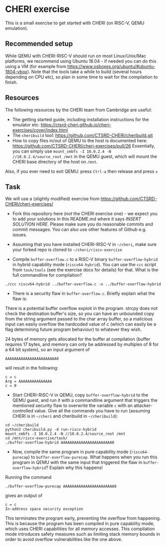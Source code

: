 # CHERI exercise

This is a small exercise to get started with CHERI (on RISC-V, QEMU emulation). 

## Recommended setup

While QEMU with CHERI-RISC-V should run on most Linux/Unix/Mac platforms, we recommend using Ubuntu 18.04 - if needed you can do this using a VM (for example from https://www.osboxes.org/ubuntu/#ubuntu-1804-vbox). Note that the tools take a while to build (several hours depending on CPU etc), so plan in some time to wait for the compilation to finish.

## Resources

The following resources by the CHERI team from Cambridge are useful:

 * The getting started guide, including installation instructions for the emulator etc: https://ctsrd-cheri.github.io/cheri-exercises/cover/index.html 
 * The `cheribuild` tool: https://github.com/CTSRD-CHERI/cheribuild.git
 * How to copy files in/out of QEMU to the host is documented here: https://github.com/CTSRD-CHERI/cheri-exercises/pull/26
   Essentially, you can simply use `mount_smbfs -I 10.0.2.4 -N //10.0.2.4/source_root /mnt` in the QEMU guest, which will mount the CHERI base directory of the host on `/mnt`.

Also, if you ever need to exit QEMU: press `Ctrl-a` then release and press `x`   

## Task

We will use a (slightly modified) exercise from https://github.com/CTSRD-CHERI/cheri-exercises/

 * Fork this repository here (*not* the CHERI exercise one) - we expect you to add your solutions in this README.md where it says *INSERT SOLUTION HERE*. Please make sure you do reasonable commits and commit messages. You can also use other features of Github e.g. issues.

 * Assuming that you have installed CHERI-RISC-V in `~/cheri`, make sure your forked repo is cloned to `~/cheri/riscv-exercise`

 * Compile `buffer-overflow.c` to a RISC-V binary `buffer-overflow-hybrid` in hybrid capability mode (`riscv64-hybrid`). You can use the `ccc` script from `task/tools` (see the exercise docs for details) for that. What is the full commandline for compilation? 

 ```
 ./ccc riscv64-hybrid ../buffer-overflow.c -o ../buffer-overflow-hybrid
 ```

 * There is a security flaw in `buffer-overflow.c`. Briefly explain what the flaw is: 


There is a potential buffer overflow exploit in the program. strcpy does not check the destination buffer's size, so you can have an unbounded copy from the string argument passed to the char array buffer, so a malicious input can easily overflow the hardcoded value of c (which can easily be a flag determining future program behaviour) to whatever they wish.

24 bytes of memory gets allocated for the buffer at compilation (buffer requires 17 bytes, and memory can only be addressed by multiples of 8 for a 64 bit system), so an input argument of

```
AAAAAAAAAAAAAAAAAAAAAAA0
```

will result in the following:

```
c = c  
Arg = AAAAAAAAAAAAAAA  
c = 0  
```

 * Start CHERI-RISC-V in QEMU, copy `buffer-overflow-hybrid` to the QEMU guest, and run it with a commandline argument that triggers the mentioned security flaw to overwrite the variable `c` with an attacker-controlled value. Give all the commands you have to run (assuming CHERI is in `~/cheri` and cheribuild in `~/cheribuild`):

  ```
cd ~/cheribuild 
python3 cheribuild.py -d run-riscv-hybrid
mount_smbfs -I 10.0.2.4 -N //10.0.2.4/source_root /mnt 
cd /mnt/riscv-exercise/task/
./buffer-overflow-hybrid AAAAAAAAAAAAAAAAAAAAAAA0
  ```

 * Now, compile the same program in pure capability mode (`riscv64-purecap`) to `buffer-overflow-purecap`. What happens when you run this program in QEMU with the same input that triggered the flaw in `buffer-overflow-hybrid`? Explain why this happens!

Running the command
 ```
 ./buffer-overflow-purecap AAAAAAAAAAAAAAAAAAAAAAA0
 ```
gives an output of
```
c = c
In-address space security exception
```
This terminates the program early, preventing the overflow from happening. This is because the program has been compiled in pure capability mode, which uses CHERI capabilities for all memory accesses. This compilation mode introduces safety measures such as limiting stack memory bounds in order to avoid overflow vulnerabilities like the one above.